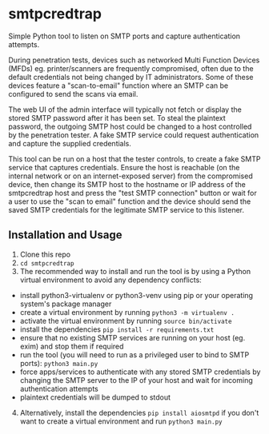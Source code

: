 # smtpcredtrap
Simple Python tool to listen on SMTP ports and capture authentication attempts.

During penetration tests, devices such as networked Multi Function Devices (MFDs) eg. printer/scanners are frequently compromised, often due to the default credentials not being changed by IT administrators. Some of these devices feature a "scan-to-email" function where an SMTP can be configured to send the scans via email.

The web UI of the admin interface will typically not fetch or display the stored SMTP password after it has been set. To steal the plaintext password, the outgoing SMTP host could be changed to a host controlled by the penetration tester. A fake SMTP service could request authentication and capture the supplied credentials.

This tool can be run on a host that the tester controls, to create a fake SMTP service that captures credentials. Ensure the host is reachable (on the internal network or on an internet-exposed server) from the compromised device, then change its SMTP host to the hostname or IP address of the smtpcredtrap host and press the "test SMTP connection" button or wait for a user to use the "scan to email" function and the device should send the saved SMTP credentials for the legitimate SMTP service to this listener. 

## Installation and Usage

1. Clone this repo
2. `cd smtpcredtrap`
3. The recommended way to install and run the tool is by using a Python virtual environment to avoid any dependency conflicts:
  - install python3-virtualenv or python3-venv using pip or your operating system's package manager
  - create a virtual environment by running `python3 -m virtualenv .`
  - activate the virtual environment by running `source bin/activate`
  - install the dependencies `pip install -r requirements.txt`
  - ensure that no existing SMTP services are running on your host (eg. exim) and stop them if required
  - run the tool (you will need to run as a privileged user to bind to SMTP ports): `python3 main.py`
  - force apps/services to authenticate with any stored SMTP credentials by changing the SMTP server to the IP of your host and wait for incoming authentication attempts
  - plaintext credentials will be dumped to stdout
4. Alternatively, install the dependencies `pip install aiosmtpd` if you don't want to create a virtual environment and run `python3 main.py`
